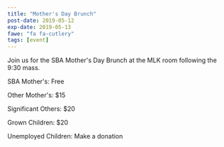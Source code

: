 ```yaml
---
title: "Mother's Day Brunch"
post-date: 2019-05-12
exp-date: 2019-05-13
fawe: "fa fa-cutlery"
tags: [event]
---
```

Join us for the SBA Mother's Day Brunch at the MLK room following the 9:30 mass. 

SBA Mother's: Free

Other Mother's: $15

Significant Others: $20

Grown Children: $20

Unemployed Children: Make a donation